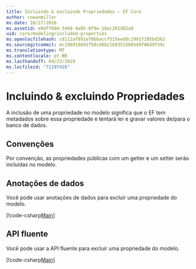 ```yaml
---
title: Incluindo & excluindo Propriedades – EF Core
author: rowanmiller
ms.date: 10/27/2016
ms.assetid: e9dff604-3469-4a05-8f9e-18ac281d82a9
uid: core/modeling/included-properties
ms.openlocfilehash: cd111af891ef0bbaccf515eed0c1991f105bd362
ms.sourcegitcommit: ec196918691f50cd0b21693515b0549f06d9f39c
ms.translationtype: MT
ms.contentlocale: pt-BR
ms.lasthandoff: 09/23/2019
ms.locfileid: "71197416"
---
```

# <a name="including--excluding-properties"></a>Incluindo & excluindo Propriedades

A inclusão de uma propriedade no modelo significa que o EF tem metadados sobre essa propriedade e tentará ler e gravar valores de/para o banco de dados.

## <a name="conventions"></a>Convenções

Por convenção, as propriedades públicas com um getter e um setter serão incluídas no modelo.

## <a name="data-annotations"></a>Anotações de dados

Você pode usar anotações de dados para excluir uma propriedade do modelo.

[!code-csharp[Main](../../../samples/core/Modeling/DataAnnotations/IgnoreProperty.cs?highlight=17)]

## <a name="fluent-api"></a>API fluente

Você pode usar a API fluente para excluir uma propriedade do modelo.

[!code-csharp[Main](../../../samples/core/Modeling/FluentAPI/IgnoreProperty.cs?highlight=12,13)]
